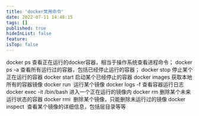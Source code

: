 ```yaml
---
title: 'docker常用命令'
date: 2022-07-11 14:48:15
tags: []
published: true
hideInList: false
feature: 
isTop: false
---
```

docker ps 查看正在运行的docker容器，相当于操作系统查看进程命令；
docker ps -a 查看所有运行过的容器，包括已经停止运行的容器；
docker stop <container id> 停止某个正在运行的容器
docker start  <container id> 启动某个已经停止的容器
docker images 获取本地所有的容器镜像
docker run <image id> 运行某个镜像
docker logs -f <container id> 查看容器运行日志
docker exec -it <container id> /bin/bash 进入一个正在运行的镜像内
docker rm <container id> 删除某个未来运行状态的容器
docker rmi <image id> 删除某个镜像，只能删除未运行过的镜像
docker inspect <image id> 查看某个镜像的详细信息，包括层目录等等

